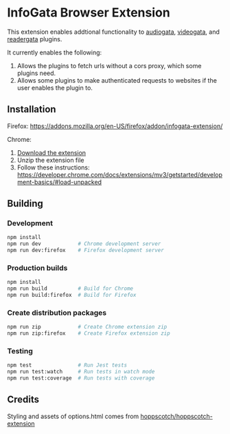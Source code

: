 # InfoGata Browser Extension

This extension enables addtional functionality to [audiogata](https://github.com/InfoGata/audiogata), [videogata](https://github.com/InfoGata/videogata), and [readergata](https://gitlab.com/elijahgreen/readergata) plugins.

It currently enables the following:

1. Allows the plugins to fetch urls without a cors proxy, which some plugins need.
2. Allows some plugins to make authenticated requests to websites if the user enables the plugin to.

## Installation

Firefox: https://addons.mozilla.org/en-US/firefox/addon/infogata-extension/

Chrome:

1. [Download the extension](https://github.com/InfoGata/infogata-extension/releases/download/1.0.0/chrome-extension.zip)
2. Unzip the extension file
3. Follow these instructions: https://developer.chrome.com/docs/extensions/mv3/getstarted/development-basics/#load-unpacked

## Building

### Development
```sh
npm install
npm run dev            # Chrome development server
npm run dev:firefox    # Firefox development server
```

### Production builds
```sh
npm install
npm run build          # Build for Chrome
npm run build:firefox  # Build for Firefox
```

### Create distribution packages
```sh
npm run zip            # Create Chrome extension zip
npm run zip:firefox    # Create Firefox extension zip
```

### Testing
```sh
npm test               # Run Jest tests
npm run test:watch     # Run tests in watch mode
npm run test:coverage  # Run tests with coverage
```

## Credits

Styling and assets of options.html comes from [hoppscotch/hoppscotch-extension](https://github.com/hoppscotch/hoppscotch-extension)
